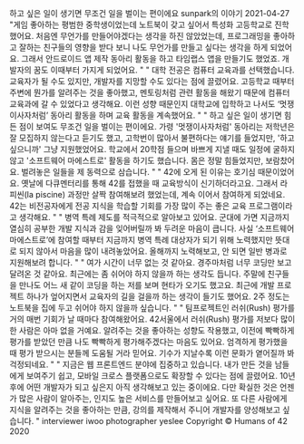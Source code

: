 하고 싶은 일이 생기면 무조건 일을 벌이는 편이에요
sunpark의 이야기
2021-04-27
"게임 좋아하는 평범한 중학생이었는데 노트북이 갖고 싶어서 특성화 고등학교로 진학했어요. 처음엔 무언가를 만들어야겠다는 생각을 하진 않았었는데, 프로그래밍을 좋아하고 잘하는 친구들의 영향을 받다 보니 나도 무언가를 만들고 싶다는 생각을 하게 되었어요. 그래서 안드로이드 앱 제작 동아리 활동을 하고 타임랩스 앱을 만들기도 했었죠. 개발자의 꿈도 이때부터 가지게 되었어요.
"
"
대학 전공은 컴퓨터 교육과를 선택했습니다. 교육자가 될 수도 있지만, 개발자를 지망할 수도 있다는 점에 끌렸어요. 고등학교 때부터 주변에 뭔가를 알려주는 것을 좋아했고, 멘토링처럼 관련 활동을 해왔기 때문에 컴퓨터 교육과에 갈 수 있었다고 생각해요. 이런 성향 때문인지 대학교에 입학하고 나서도 ‘멋쟁이사자처럼’ 동아리 활동을 하며 교육 활동을 계속했어요.
"
"
하고 싶은 일이 생기면 힘든 점이 보여도 무조건 일을 벌이는 편이에요. 가령 '멋쟁이사자처럼' 동아리는 저학년은 잘 모집하지 않는다고 듣기도 했고, 고학번이 많아서 불편하다는 얘기를 들었지만, '하고 싶으니까' 그냥 지원했었어요. 학교에서 20학점 들으며 바쁘게 지낼 때도 일정에 굴하지 않고 '소프트웨어 마에스트로' 활동을 하기도 했습니다. 몸은 정말 힘들었지만, 보람찼어요. 벌려놓은 일들을 제 동력으로 삼습니다.
"
"
42에 오게 된 이유는 호기심 때문이었어요. 옛날에 다큐멘터리를 통해 42를 접했을 때 교육방식이 신기하더라고요. 그래서 라 피씬(la piscine) 과정만 살짝 참여해보려 했었는데, 계속 이어서 참여하게 되었네요. 42는 비전공자에게 전공 지식을 학습할 기회를 가장 많이 주는 좋은 교육 프로그램이라고 생각해요.
"
"
병역 특례 제도를 적극적으로 알아보고 있어요. 군대에 가면 지금까지 열심히 공부한 개발 지식과 감을 잊어버릴까 봐 두려운 마음이 큽니다. 사실 ‘소프트웨어 마에스트로’에 참여할 때부터 지금까지 병역 특례 대상자가 되기 위해 노력했지만 뜻대로 되지 않아서 마음을 많이 내려놓았어요. 올해까지 노력해보고, 안 되면 일반 병과로 지원해보려 합니다.
"
"
여가 시간이 너무 없는 것 같아요. 경주마처럼 너무 코딩만 보고 달려온 것 같아요. 최근에는 좀 쉬어야 하지 않을까 하는 생각도 듭니다. 주말에 친구들을 만나도 어느 새 같이 코딩을 하는 저를 보며 현타가 오기도 했고요. 최근에 개발 프로젝트 하나가 엎어지면서 교육자의 길을 걸을까 하는 생각이 들기도 했어요. 2주 정도는 노트북을 집에 두고 쉬어야 하지 않을까 싶습니다.
"
"
팀프로젝트인 러쉬(Rush) 평가를 거의 매번 기회가 날 때마다 참여해왔어요. 42서울에서 러쉬(Rush) 평가를 저보다 많이 한 사람은 아마 없을 거예요. 알려주는 것을 좋아하는 성향도 작용했고, 이전에 빡빡하게 평가를 받았던 만큼 나도 빡빡하게 평가해주겠다는 마음도 있어요. 엄격하게 평가했을 때 평가 받으시는 분들께 도움될 거라 믿어요. 기수가 지날수록 이런 문화가 옅어질까 봐 걱정되네요.
"
"
지금은 웹 프론트엔드 분야에 집중하고 있습니다. 내가 만든 것을 남들에게 보여주기 쉽고, 모바일 크로스 플랫폼으로도 확장할 수 있다는 점에 끌렸어요. 10년 후에 어떤 개발자가 되고 싶은지 아직 생각해보고 있는 중이에요. 다만 확실한 것은 언젠가 많은 사람이 알아주는, 인지도 높은 서비스를 만들어보고 싶어요. 또 다른 사람에게 지식을 알려주는 것을 좋아하는 만큼, 강의를 제작해서 주니어 개발자를 양성해보고 싶습니다.
"
interviewer iwoo
photographer yeslee
Copyright © Humans of 42 2020
